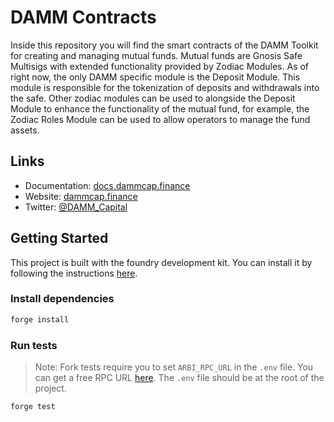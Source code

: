 # DAMM Contracts

Inside this repository you will find the smart contracts of the DAMM Toolkit for creating and managing mutual funds. Mutual funds are Gnosis Safe Multisigs with extended functionality provided by Zodiac Modules. As of right now, the only DAMM specific module is the Deposit Module. This module is responsible for the tokenization of deposits and withdrawals into the safe. Other zodiac modules can be used to alongside the Deposit Module to enhance the functionality of the mutual fund, for example, the Zodiac Roles Module can be used to allow operators to manage the fund assets.

## Links

- Documentation: [docs.dammcap.finance](https://docs.dammcap.finance)
- Website: [dammcap.finance](https://dammcap.finance)
- Twitter: [@DAMM_Capital](https://x.com/DAMM_Capital)

## Getting Started

This project is built with the foundry development kit. You can install it by following the instructions [here](https://book.getfoundry.sh/getting-started/installation.html).

### Install dependencies

```bash
forge install
```

### Run tests

> Note: Fork tests require you to set `ARBI_RPC_URL` in the `.env` file. You can get a free RPC URL [here](https://www.alchemy.com/). The `.env` file should be at the root of the project.

```bash
forge test
```
